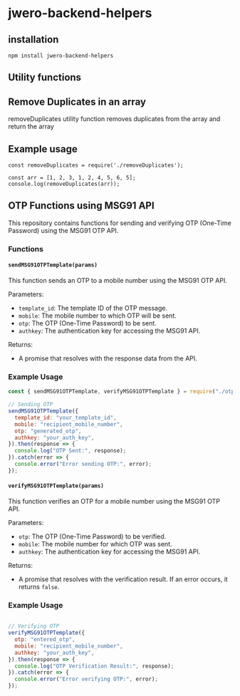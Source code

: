 # jwero-backend-helpers

## installation

```
npm install jwero-backend-helpers

```
## Utility functions

## Remove Duplicates in an array

removeDuplicates utility function removes duplicates from the array and return the array

## Example usage

```
const removeDuplicates = require('./removeDuplicates');

const arr = [1, 2, 3, 1, 2, 4, 5, 6, 5];
console.log(removeDuplicates(arr));

```

## OTP Functions using MSG91 API

This repository contains functions for sending and verifying OTP (One-Time Password) using the MSG91 OTP API.

### Functions

#### `sendMSG91OTPTemplate(params)`

This function sends an OTP to a mobile number using the MSG91 OTP API.

Parameters:
- `template_id`: The template ID of the OTP message.
- `mobile`: The mobile number to which OTP will be sent.
- `otp`: The OTP (One-Time Password) to be sent.
- `authkey`: The authentication key for accessing the MSG91 API.

Returns:
- A promise that resolves with the response data from the API.


### Example Usage

```javascript
const { sendMSG91OTPTemplate, verifyMSG91OTPTemplate } = require("./otpUtils");

// Sending OTP
sendMSG91OTPTemplate({
  template_id: "your_template_id",
  mobile: "recipient_mobile_number",
  otp: "generated_otp",
  authkey: "your_auth_key",
}).then(response => {
  console.log("OTP Sent:", response);
}).catch(error => {
  console.error("Error sending OTP:", error);
});
```

#### `verifyMSG91OTPTemplate(params)`

This function verifies an OTP for a mobile number using the MSG91 OTP API.

Parameters:
- `otp`: The OTP (One-Time Password) to be verified.
- `mobile`: The mobile number for which OTP was sent.
- `authkey`: The authentication key for accessing the MSG91 API.

Returns:
- A promise that resolves with the verification result. If an error occurs, it returns `false`.

### Example Usage

```javascript

// Verifying OTP
verifyMSG91OTPTemplate({
  otp: "entered_otp",
  mobile: "recipient_mobile_number",
  authkey: "your_auth_key",
}).then(response => {
  console.log("OTP Verification Result:", response);
}).catch(error => {
  console.error("Error verifying OTP:", error);
});

```
